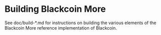 Building Blackcoin More
================

See doc/build-*.md for instructions on building the various
elements of the Blackcoin More reference implementation of Blackcoin.
